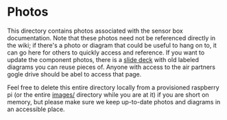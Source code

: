 # Photos
This directory contains photos associated with the sensor box documentation.
Note that these photos need not be referenced directly in the wiki; if there's
a photo or diagram that could be useful to hang on to, it can go here for others
to quickly access and reference. If you want to update the component photos,
there is a [slide deck](https://docs.google.com/presentation/d/1IrVTFMlNiK_rmQ--ESAgUP8sEPo5v4seMoUniz0XqTc/edit?usp=sharing)
with old labeled diagrams you can reuse pieces of. Anyone with access to the air
partners gogle drive should be abel to access that page.

Feel free to delete this entire directory locally from a provisioned raspberry
pi (or the entire [images/](https://github.com/airpartners/logger/tree/master/images)
directory while you are at it) if you are short on memory, but please make sure
we keep up-to-date photos and diagrams in an accessible place.
